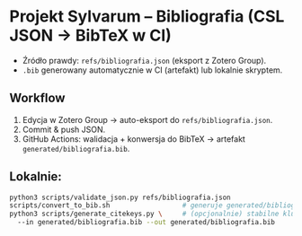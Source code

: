 # Projekt Sylvarum – Bibliografia (CSL JSON → BibTeX w CI)

- Źródło prawdy: `refs/bibliografia.json` (eksport z Zotero Group).
- `.bib` generowany automatycznie w CI (artefakt) lub lokalnie skryptem.

## Workflow

1. Edycja w Zotero Group → auto-eksport do `refs/bibliografia.json`.
2. Commit & push JSON.
3. GitHub Actions: walidacja + konwersja do BibTeX → artefakt `generated/bibliografia.bib`.

## Lokalnie:

```bash
python3 scripts/validate_json.py refs/bibliografia.json
scripts/convert_to_bib.sh                  # generuje generated/bibliografia.bib
python3 scripts/generate_citekeys.py \     # (opcjonalnie) stabilne klucze
  --in generated/bibliografia.bib --out generated/bibliografia.bib
```
